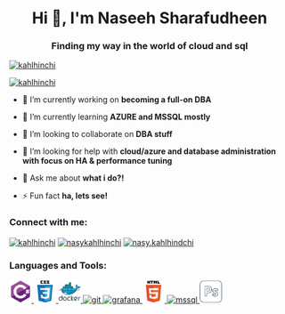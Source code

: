 <h1 align="center">Hi 👋, I'm Naseeh Sharafudheen</h1>
<h3 align="center">Finding my way in the world of cloud and sql</h3>

<!--<p align="left"> <img src="https://komarev.com/ghpvc/?username=kahlhinchi&label=Profile%20views&color=0e75b6&style=flat" alt="kahlhinchi" /> </p> -->

<p align="left"> <a href="https://github.com/ryo-ma/github-profile-trophy"><img src="https://github-profile-trophy.vercel.app/?username=kahlhinchi" alt="kahlhinchi" /></a> </p>

<p align="left"> <a href="https://twitter.com/kahlhinchi" target="blank"><img src="https://img.shields.io/twitter/follow/kahlhinchi?logo=twitter&style=for-the-badge" alt="kahlhinchi" /></a> </p>

- 🔭 I’m currently working on **becoming a full-on DBA**

- 🌱 I’m currently learning **AZURE and MSSQL mostly**

- 👯 I’m looking to collaborate on **DBA stuff**

- 🤝 I’m looking for help with **cloud/azure and database administration with focus on HA & performance tuning**

- 💬 Ask me about **what i do?!**

- ⚡ Fun fact **ha, lets see!**

<h3 align="left">Connect with me:</h3>
<p align="left">
<a href="https://twitter.com/kahlhinchi" target="blank"><img align="center" src="https://cdn.jsdelivr.net/npm/simple-icons@3.0.1/icons/twitter.svg" alt="kahlhinchi" height="30" width="40" /></a>
<a href="https://linkedin.com/in/nasykahlhinchi" target="blank"><img align="center" src="https://cdn.jsdelivr.net/npm/simple-icons@3.0.1/icons/linkedin.svg" alt="nasykahlhinchi" height="30" width="40" /></a>
<a href="https://instagram.com/nasy.kahlhindchi" target="blank"><img align="center" src="https://cdn.jsdelivr.net/npm/simple-icons@3.0.1/icons/instagram.svg" alt="nasy.kahlhindchi" height="30" width="40" /></a>
</p>

<h3 align="left">Languages and Tools:</h3>
<p align="left"> <a href="https://www.w3schools.com/cs/" target="_blank"> <img src="https://raw.githubusercontent.com/devicons/devicon/master/icons/csharp/csharp-original.svg" alt="csharp" width="40" height="40"/> </a> <a href="https://www.w3schools.com/css/" target="_blank"> <img src="https://raw.githubusercontent.com/devicons/devicon/master/icons/css3/css3-original-wordmark.svg" alt="css3" width="40" height="40"/> </a> <a href="https://www.docker.com/" target="_blank"> <img src="https://raw.githubusercontent.com/devicons/devicon/master/icons/docker/docker-original-wordmark.svg" alt="docker" width="40" height="40"/> </a> <a href="https://git-scm.com/" target="_blank"> <img src="https://www.vectorlogo.zone/logos/git-scm/git-scm-icon.svg" alt="git" width="40" height="40"/> </a> <a href="https://grafana.com" target="_blank"> <img src="https://www.vectorlogo.zone/logos/grafana/grafana-icon.svg" alt="grafana" width="40" height="40"/> </a> <a href="https://www.w3.org/html/" target="_blank"> <img src="https://raw.githubusercontent.com/devicons/devicon/master/icons/html5/html5-original-wordmark.svg" alt="html5" width="40" height="40"/> </a> <a href="https://www.microsoft.com/en-us/sql-server" target="_blank"> <img src="https://cdn.worldvectorlogo.com/logos/microsoft-sql-server.svg" alt="mssql" width="40" height="40"/> </a> <a href="https://www.photoshop.com/en" target="_blank"> <img src="https://raw.githubusercontent.com/devicons/devicon/master/icons/photoshop/photoshop-line.svg" alt="photoshop" width="40" height="40"/> </a> </p>
<!--
<p><img align="left" src="https://github-readme-stats.vercel.app/api/top-langs?username=kahlhinchi&show_icons=true&locale=en&layout=compact" alt="kahlhinchi" /></p>-->
<!--
<p>&nbsp;<img align="center" src="https://github-readme-stats.vercel.app/api?username=kahlhinchi&show_icons=true&locale=en" alt="kahlhinchi" /></p> -->
<!--
<p><img align="center" src="https://github-readme-streak-stats.herokuapp.com/?user=kahlhinchi&" alt="kahlhinchi" /></p> -->
